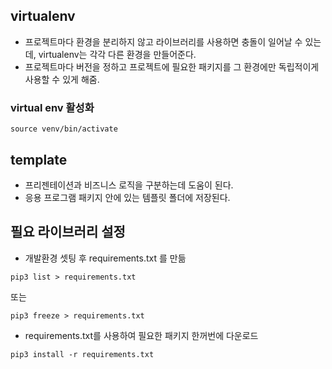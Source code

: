 ## virtualenv
- 프로젝트마다 환경을 분리하지 않고 라이브러리를 사용하면 충돌이 일어날 수 있는데, virtualenv는 각각 다른 환경을 만들어준다.
- 프로젝트마다 버전을 정하고 프로젝트에 필요한 패키지를 그 환경에만 독립적이게 사용할 수 있게 해줌.
### virtual env 활성화
```
source venv/bin/activate
```

## template
- 프리젠테이션과 비즈니스 로직을 구분하는데 도움이 된다.
- 응용 프로그램 패키지 안에 있는 템플릿 폴더에 저장된다.

## 필요 라이브러리 설정
- 개발환경 셋팅 후 requirements.txt 를 만듦
```
pip3 list > requirements.txt
```
또는
```
pip3 freeze > requirements.txt
```
- requirements.txt를 사용하여 필요한 패키지 한꺼번에 다운로드
```
pip3 install -r requirements.txt
```
